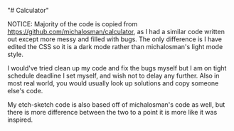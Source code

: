 "# Calculator" 

NOTICE: Majority of the code is copied from https://github.com/michalosman/calculator, as I had a similar code written out except more messy and filled with bugs.
The only difference is I have edited the CSS so it is a dark mode rather than michalosman's light mode style.

I would've tried clean up my code and fix the bugs myself but I am on tight schedule deadline I set myself, and wish not to delay any further. Also in most real world, you would usually look up solutions and copy someone else's code.

My etch-sketch code is also based off of michalosman's code as well, but there is more difference between the two to a point it is more like it was inspired.
